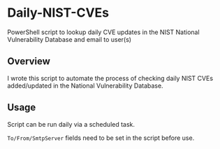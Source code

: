 # Daily-NIST-CVEs
PowerShell script to lookup daily CVE updates in the NIST National Vulnerability Database and email to user(s)

## Overview
I wrote this script to automate the process of checking daily NIST CVEs added/updated in the National Vulnerability Database.

## Usage
Script can be run daily via a scheduled task.

`To/From/SmtpServer` fields need to be set in the script before use.
